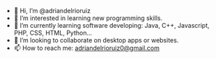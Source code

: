 - 👋 Hi, I’m @adriandelrioruiz
- 👀 I’m interested in learning new programming skills. 
- 🌱 I’m currently learning software developing: Java, C++, Javascript, PHP, CSS, HTML, Python...
- 💞️ I’m looking to collaborate on desktop apps or websites. 
- 📫 How to reach me: adriandelrioruiz0@gmail.com

